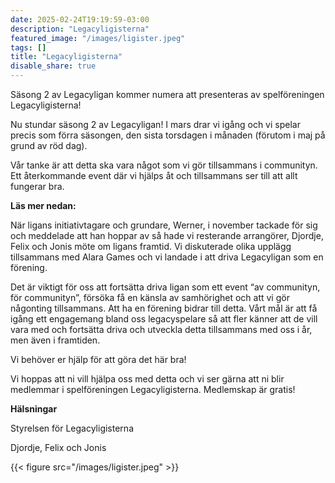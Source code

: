 ```yaml
---
date: 2025-02-24T19:19:59-03:00
description: "Legacyligisterna"
featured_image: "/images/ligister.jpeg"
tags: []
title: "Legacyligisterna"
disable_share: true
---
```


Säsong 2 av Legacyligan kommer numera att presenteras av spelföreningen Legacyligisterna! 

Nu stundar säsong 2 av Legacyligan! I mars drar vi igång och vi spelar precis som förra säsongen, den sista torsdagen i månaden (förutom i maj på grund av röd dag). 

Vår tanke är att detta ska vara något som vi gör tillsammans i communityn. Ett återkommande event där vi hjälps åt och tillsammans ser till att allt fungerar bra.

**Läs mer nedan:**

<!--more-->


När ligans initiativtagare och grundare, Werner, i november tackade för sig och meddelade att han hoppar av så hade vi resterande arrangörer, Djordje, Felix och Jonis möte om ligans framtid. Vi diskuterade olika upplägg tillsammans med Alara Games och vi landade i att driva Legacyligan som en förening. 

Det är viktigt för oss att fortsätta driva ligan som ett event “av communityn, för communityn”, försöka få en känsla av samhörighet och att vi gör någonting tillsammans. Att ha en förening bidrar till detta. Vårt mål är att få igång ett engagemang bland oss legacyspelare så att fler känner att de vill vara med och fortsätta driva och utveckla detta tillsammans med oss i år, men även i framtiden.


Vi behöver er hjälp för att göra det här bra! 

Vi hoppas att ni vill hjälpa oss med detta och vi ser gärna att ni blir medlemmar i spelföreningen Legacyligisterna. Medlemskap är gratis!

**Hälsningar**

Styrelsen för Legacyligisterna

Djordje, Felix och Jonis



{{< figure src="/images/ligister.jpeg" >}}


